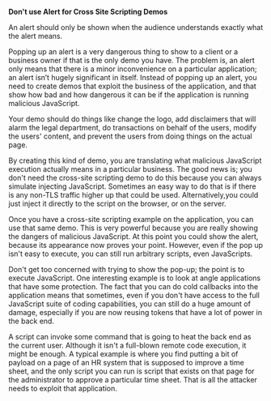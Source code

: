 **Don't use Alert for Cross Site Scripting Demos**

An alert should only be shown when the audience understands exactly what the alert means.

Popping up an alert is a very dangerous thing to show to a client or a business owner if that is the only demo you have. The problem is, an alert only means that there is a minor inconvenience on a particular application; an alert isn’t hugely significant in itself. Instead of popping up an alert, you need to create demos that exploit the business of the application, and that show how bad and how dangerous it can be if the application is running malicious JavaScript.

Your demo should do things like change the logo, add disclaimers that will alarm the legal department, do transactions on behalf of the users, modify the users' content, and prevent the users from doing things on the actual page.

By creating this kind of demo, you are translating what malicious JavaScript execution actually means in a particular business. The good news is; you don't need the cross-site scripting demo to do this because you can always simulate injecting JavaScript. Sometimes an easy way to do that is if there is any non-TLS traffic higher up that could be used. Alternatively,you could just inject it directly to the script on the browser, or on the server.

Once you have a cross-site scripting example on the application, you can use that same demo. This is very powerful because you are really showing the dangers of malicious JavaScript. At this point you could show the alert, because its appearance now proves your point. However, even if the pop up isn't easy to execute, you can still run arbitrary scripts, even JavaScripts.

Don't get too concerned with trying to show the pop-up; the point is to execute JavaScript. One interesting example is to look at angle applications that have some protection. The fact that you can do cold callbacks into the application means that sometimes, even if you don't have access to the full JavaScript suite of coding capabilities, you can still do a huge amount of damage, especially if you are now reusing tokens that have a lot of power in the back end. 

A script can invoke some command that is going to heat the back end as the current user. Although it isn't a full-blown remote code execution, it might be enough. A typical example is where you find putting a bit of payload on a page of an HR system that is supposed to improve a time sheet, and the only script you can run is script that exists on that page for the administrator to approve a particular time sheet. That is all the attacker needs to exploit that application.
